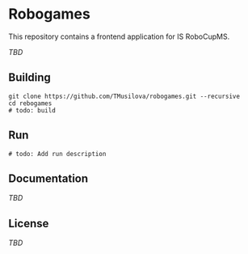 # Robogames

This repository contains a frontend application for IS RoboCupMS.

*TBD*

## Building

```
git clone https://github.com/TMusilova/robogames.git --recursive
cd rebogames
# todo: build
```

## Run

```
# todo: Add run description
```

## Documentation

*TBD*

## License

*TBD*
